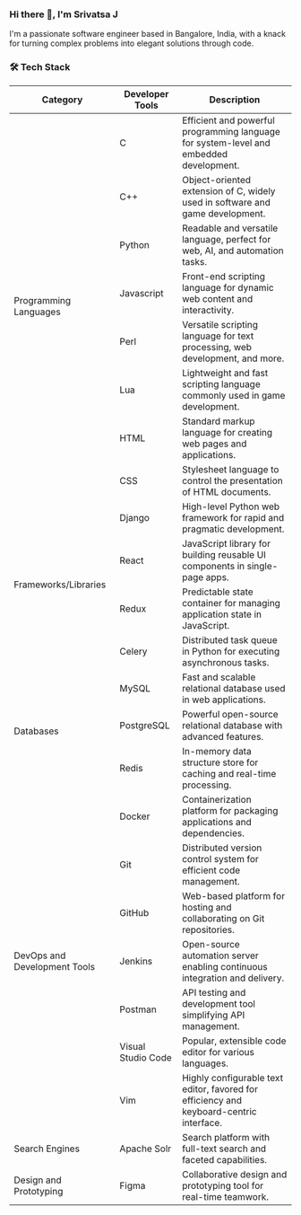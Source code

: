### Hi there 👋, I'm Srivatsa J

I'm a passionate software engineer based in Bangalore, India, with a knack for turning complex problems into elegant solutions through code.

### 🛠️ Tech Stack
<table>
    <thead>
        <tr>
            <th>Category</th>
            <th>Developer Tools</th>
            <th>Description</th>
        </tr>
    </thead>
    <tbody>
        <tr>
            <td rowspan=8>Programming Languages</td>
            <td>C</td>
            <td>Efficient and powerful programming language for system-level and embedded development.</td>
        </tr>
        <tr>
            <td>C++</td>
            <td>Object-oriented extension of C, widely used in software and game development.</td>
        </tr>
        <tr>
            <td>Python</td>
            <td>Readable and versatile language, perfect for web, AI, and automation tasks.</td>
        </tr>
        <tr>
            <td>Javascript</td>
            <td>Front-end scripting language for dynamic web content and interactivity.</td>
        </tr>
        <tr>
            <td>Perl</td>
            <td>Versatile scripting language for text processing, web development, and more.</td>
        </tr>
        <tr>
            <td>Lua</td>
            <td>Lightweight and fast scripting language commonly used in game development.</td>
        </tr>
        <tr>
            <td>HTML</td>
            <td>Standard markup language for creating web pages and applications.</td>
        </tr>
        <tr>
            <td>CSS</td>
            <td>Stylesheet language to control the presentation of HTML documents.</td>
        </tr>
        <tr>
            <td rowspan=4>Frameworks/Libraries</td>
            <td>Django</td>
            <td>High-level Python web framework for rapid and pragmatic development.</td>
        </tr>
        <tr>
            <td>React</td>
            <td>JavaScript library for building reusable UI components in single-page apps.</td>
        </tr>
        <tr>
            <td>Redux</td>
            <td>Predictable state container for managing application state in JavaScript.</td>
        </tr>
        <tr>
            <td>Celery</td>
            <td>Distributed task queue in Python for executing asynchronous tasks.</td>
        </tr>
        <tr>
            <td rowspan=3>Databases</td>
            <td>MySQL</td>
            <td>Fast and scalable relational database used in web applications.</td>
        </tr>
        <tr>
            <td>PostgreSQL</td>
            <td>Powerful open-source relational database with advanced features.</td>
        </tr>
        <tr>
            <td>Redis</td>
            <td>In-memory data structure store for caching and real-time processing.</td>
        </tr>
        <tr>
            <td rowspan=7>DevOps and Development Tools</td>
            <td>Docker</td>
            <td>Containerization platform for packaging applications and dependencies.</td>
        </tr>
        <tr>
            <td>Git</td>
            <td>Distributed version control system for efficient code management.</td>
        </tr>
            <td>GitHub</td>
            <td>Web-based platform for hosting and collaborating on Git repositories.</td>
        </tr>
        </tr>
            <td>Jenkins</td>
            <td>Open-source automation server enabling continuous integration and delivery.</td>
        </tr>
        </tr>
            <td>Postman</td>
            <td>API testing and development tool simplifying API management.</td>
        </tr>
        </tr>
            <td>Visual Studio Code</td>
            <td>Popular, extensible code editor for various languages.</td>
        </tr>
        </tr>
            <td>Vim</td>
            <td>Highly configurable text editor, favored for efficiency and keyboard-centric interface.</td>
        </tr>
         </tr>
            <td>Search Engines</td>
            <td>Apache Solr</td>
            <td>Search platform with full-text search and faceted capabilities.</td>
        </tr>
        </tr>
            <td>Design and Prototyping</td>
            <td>Figma</td>
            <td>Collaborative design and prototyping tool for real-time teamwork.</td>
        </tr>
    </tbody>
</table>